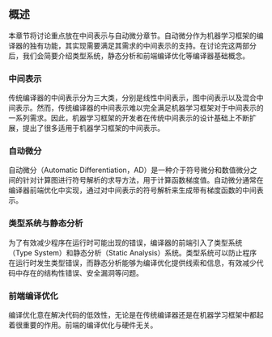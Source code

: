概述
----

本章节将讨论重点放在中间表示与自动微分章节。自动微分作为机器学习框架的编译器的独有功能，其实现需要满足其需求的中间表示的支持。在讨论完这两部分后，我们会简要介绍类型系统，静态分析和前端编译优化等编译器基础概念。

### 中间表示

传统编译器的中间表示分为三大类，分别是线性中间表示，图中间表示以及混合中间表示。然而，传统编译器的中间表示难以完全满足机器学习框架对于中间表示的一系列需求。因此，机器学习框架的开发者在传统中间表示的设计基础上不断扩展，提出了很多适用于机器学习框架的中间表示。

### 自动微分

自动微分（Automatic Differentiation，AD）是一种介于符号微分和数值微分之间的针对计算图进行符号解析的求导方法，用于计算函数梯度值。自动微分通常在编译器前端优化中实现，通过对中间表示的符号解析来生成带有梯度函数的中间表示。

### 类型系统与静态分析

为了有效减少程序在运行时可能出现的错误，编译器的前端引入了类型系统（Type System）和静态分析（Static Analysis）系统。类型系统可以防止程序在运行时发生类型错误，而静态分析能够为编译优化提供线索和信息，有效减少代码中存在的结构性错误、安全漏洞等问题。

### 前端编译优化

编译优化意在解决代码的低效性，无论是在传统编译器还是在机器学习框架中都起着很重要的作用。前端的编译优化与硬件无关。
